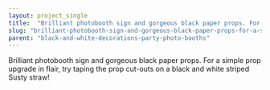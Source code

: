 ```yaml
---
layout: project_single
title:  "Brilliant photobooth sign and gorgeous black paper props. For a simple prop upgrade in flair, try taping the prop cut-outs on a black and white striped Susty straw!"
slug: "brilliant-photobooth-sign-and-gorgeous-black-paper-props-for-a-simple-prop-upgrade-in-flair"
parent: "black-and-white-decorations-party-photo-booths"
---
```

Brilliant photobooth sign and gorgeous black paper props. For a simple prop upgrade in flair, try taping the prop cut-outs on a black and white striped Susty straw!